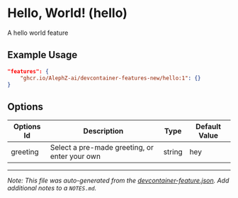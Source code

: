 
# Hello, World! (hello)

A hello world feature

## Example Usage

```json
"features": {
    "ghcr.io/AlephZ-ai/devcontainer-features-new/hello:1": {}
}
```

## Options

| Options Id | Description | Type | Default Value |
|-----|-----|-----|-----|
| greeting | Select a pre-made greeting, or enter your own | string | hey |



---

_Note: This file was auto-generated from the [devcontainer-feature.json](https://github.com/AlephZ-ai/devcontainer-features-new/blob/main/src/hello/devcontainer-feature.json).  Add additional notes to a `NOTES.md`._
